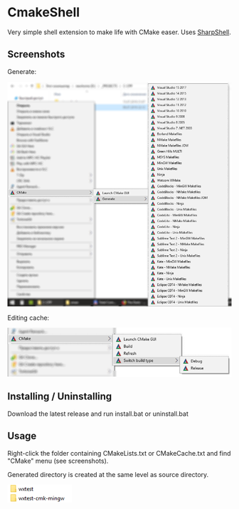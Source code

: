 # CmakeShell

Very simple shell extension to make life with CMake easer. Uses [SharpShell](https://github.com/dwmkerr/sharpshell).

## Screenshots

Generate:

![alt text](images/generate.png)

Editing cache:

![alt text](images/cache.png)


## Installing / Uninstalling

Download the latest release and run install.bat or uninstall.bat

## Usage

Right-click the folder containing CMakeLists.txt or CMakeCache.txt and find "CMake" menu (see screenshots).

Generated directory is created at the same level as source directory.

![alt text](images/result.png)
